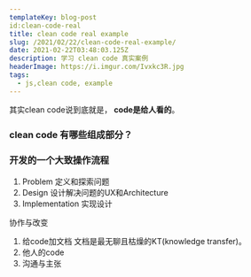 ```yaml
---
templateKey: blog-post
id:clean-code-real
title: clean code real example
slug: /2021/02/22/clean-code-real-example/
date: 2021-02-22T03:48:03.125Z
description: 学习 clean code 真实案例
headerImage: https://i.imgur.com/Ivxkc3R.jpg
tags:
  - js,clean code, example
---
```

 

 其实clean code说到底就是， **code是给人看的**。
### clean code 有哪些组成部分？

### 开发的一个大致操作流程
1. Problem
  定义和探索问题
2. Design
  设计解决问题的UX和Architecture
3. Implementation
  实现设计


  协作与改变
  1. 给code加文档
    文档是最无聊且枯燥的KT(knowledge transfer)。
  2. 他人的code
  3. 沟通与主张
